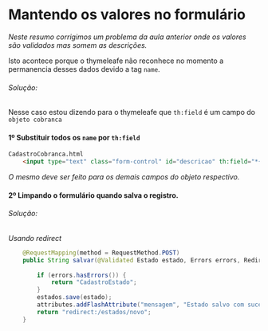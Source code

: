 # Mantendo os valores no formulário

*Neste resumo corrigimos um problema da aula anterior onde os valores são validados mas somem as descrições.*

Isto acontece porque o thymeleafe não reconhece no momento a permanencia desses dados devido a tag `name`.

###### Solução:

Nesse caso estou dizendo para o thymeleafe que `th:field` é um campo do `objeto cobranca`

#### 1º Substituir todos os `name` por `th:field` 

```html
CadastroCobranca.html
	<input type="text" class="form-control" id="descricao" th:field="*{descricao}"/>
```
*O mesmo deve ser feito para os demais campos do objeto respectivo.*

#### 2º Limpando o formulário quando salva o registro.

###### Solução:

*Usando redirect*

```java
	@RequestMapping(method = RequestMethod.POST)
	public String salvar(@Validated Estado estado, Errors errors, RedirectAttributes attributes) {
		
		if (errors.hasErrors()) {
			return "CadastroEstado";
		}
		estados.save(estado);	
		attributes.addFlashAttribute("mensagem", "Estado salvo com sucesso!");
		return "redirect:/estados/novo";
	}
```

